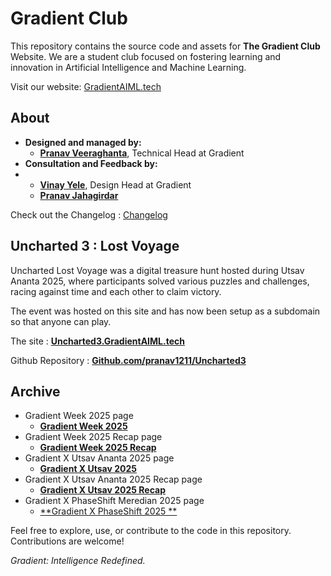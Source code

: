 # Gradient Club

This repository contains the source code and assets for **The Gradient Club** Website. We are a student club focused on fostering learning and innovation in Artificial Intelligence and Machine Learning.

Visit our website: [GradientAIML.tech](https://GradientAIML.tech)

## About
- **Designed and managed by:**
  - [**Pranav Veeraghanta**](https://beyondmebtw.com), Technical Head at Gradient  
- **Consultation and Feedback by:**
- - [**Vinay Yele**](https://vinayyele.live), Design Head at Gradient
  - [**Pranav Jahagirdar**](https://www.linkedin.com/in/pranav-jahagirdar-b34024255/)

Check out the Changelog : [Changelog](https://github.com/pranav1211/Gradient-Website/blob/main/Changelog.md)

## Uncharted 3 : Lost Voyage
  Uncharted Lost Voyage was a digital treasure hunt hosted during Utsav Ananta 2025, where participants solved various puzzles and challenges, racing against time and each other to claim victory.

  The event was hosted on this site and has now been setup as a subdomain so that anyone can play.

  The site : [**Uncharted3.GradientAIML.tech**](Uncharted3.gradientaiml.tech)

  Github Repository : [**Github.com/pranav1211/Uncharted3**](Github.com/pranav1211/uncharted3)

## Archive
- Gradient Week 2025 page
  - [**Gradient Week 2025**](https://gradientaiml.tech/gw25)
- Gradient Week 2025 Recap page
  - [**Gradient Week 2025 Recap**](https://gradientaiml.tech/gw25recap)
- Gradient X Utsav Ananta 2025 page
  - [**Gradient X Utsav 2025**](https://gradientaiml.tech/utsav25)
- Gradient X Utsav Ananta 2025 Recap page
  - [**Gradient X Utsav 2025 Recap**](https://gradientaiml.tech/utsav25recap)
- Gradient X PhaseShift Meredian 2025 page
  - [**Gradient X PhaseShift 2025 **](https://gradientaiml.tech/ps25)

Feel free to explore, use, or contribute to the code in this repository. Contributions are welcome!

_Gradient: Intelligence Redefined._
